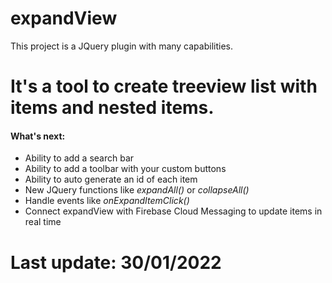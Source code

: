 # expandView
This project is a JQuery plugin with many capabilities.

# It's a tool to create treeview list with items and nested items.

<h4>
  What's next:
</h4>

<ul>
  <li>
    Ability to add a search bar
  </li>
  <li>
    Ability to add a toolbar with your custom buttons
  </li>
  <li>
    Ability to auto generate an id of each item
  </li>
  <li>
    New JQuery functions like <i>expandAll()</i> or <i>collapseAll()</i>
  </li>
  <li>
    Handle events like <i>onExpandItemClick()</i>
  </li>
  <li>
    Connect expandView with Firebase Cloud Messaging to update items in real time
  </li>
</ul>

# Last update: 30/01/2022